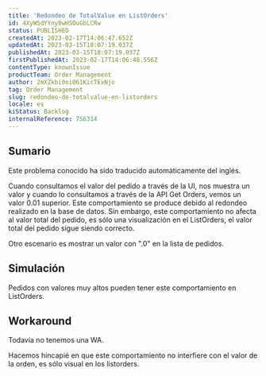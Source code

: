 ```yaml
---
title: 'Redondeo de TotalValue en ListOrders'
id: 4XyW5dYYny0wHSOuGbLCRw
status: PUBLISHED
createdAt: 2023-02-17T14:06:47.652Z
updatedAt: 2023-03-15T18:07:19.037Z
publishedAt: 2023-03-15T18:07:19.037Z
firstPublishedAt: 2023-02-17T14:06:48.556Z
contentType: knownIssue
productTeam: Order Management
author: 2mXZkbi0oi061KicTExNjo
tag: Order Management
slug: redondeo-de-totalvalue-en-listorders
locale: es
kiStatus: Backlog
internalReference: 756314
---
```


## Sumario

<div class="alert alert-info">
  <p>Este problema conocido ha sido traducido automáticamente del inglés.</p>
</div>


Cuando consultamos el valor del pedido a través de la UI, nos muestra un valor y cuando lo consultamos a través de la API Get Orders, vemos un valor 0.01 superior. Este comportamiento se produce debido al redondeo realizado en la base de datos. Sin embargo, este comportamiento no afecta al valor total del pedido, es sólo una visualización en el ListOrders, el valor total del pedido sigue siendo correcto.

Otro escenario es mostrar un valor con ".0" en la lista de pedidos.


##

## Simulación


Pedidos con valores muy altos pueden tener este comportamiento en ListOrders.



## Workaround


Todavía no tenemos una WA.

Hacemos hincapié en que este comportamiento no interfiere con el valor de la orden, es sólo visual en los listorders.






